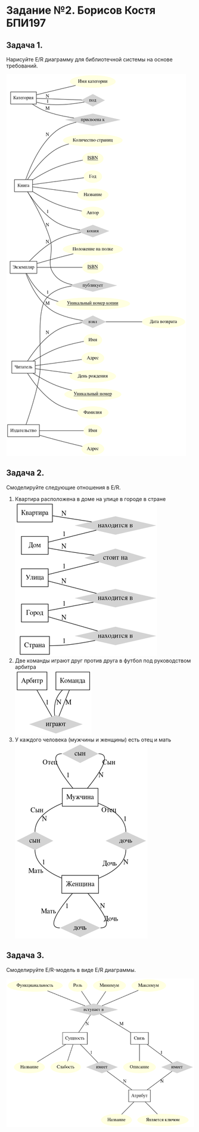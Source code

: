 # Задание №2. Борисов Костя БПИ197

## Задача 1.
Нарисуйте E/R диаграмму для библиотечной системы на основе требований.

![Схема](task1.png)

## Задача 2.
Смоделируйте следующие отношения в E/R.
1. Квартира расположена в доме на улице в городе в стране \
![Схема](task2_1.png)
1. Две команды играют друг против друга в футбол под руководством арбитра \
![Схема](task2_2.png)
1. У каждого человека (мужчины и женщины) есть отец и мать \
![Схема](task2_3.png)

## Задача 3.
Смоделируйте E/R-модель в виде E/R диаграммы.

![Схема](task3.png)
